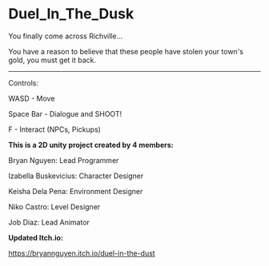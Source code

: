 # Duel_In_The_Dusk

You finally come across Richville...

You have a reason to believe that these people have stolen your town's gold, you must get it back.

-----

Controls:

WASD - Move

Space Bar - Dialogue and SHOOT!

F - Interact (NPCs, Pickups)

**This is a 2D unity project created by 4 members:**

Bryan Nguyen: Lead Programmer

Izabella Buskevicius: Character Designer

Keisha Dela Pena: Environment Designer

Niko Castro: Level Designer

Job Diaz: Lead Animator 

**Updated Itch.io:**

https://bryannguyen.itch.io/duel-in-the-dust
